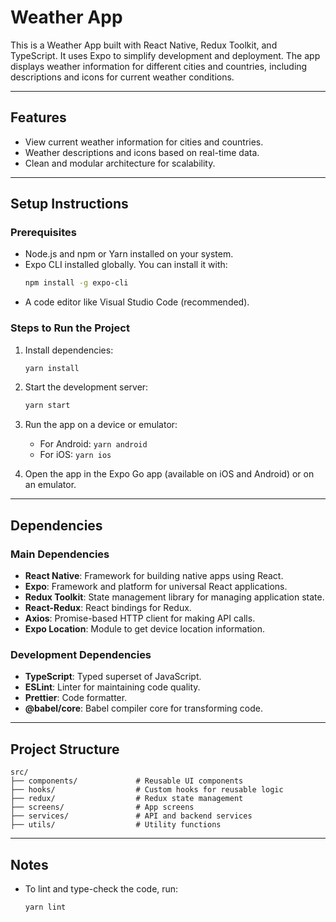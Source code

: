 # Weather App

This is a Weather App built with React Native, Redux Toolkit, and TypeScript. It uses Expo to simplify development and deployment. The app displays weather information for different cities and countries, including descriptions and icons for current weather conditions.

---

## Features
- View current weather information for cities and countries.
- Weather descriptions and icons based on real-time data.
- Clean and modular architecture for scalability.

---

## Setup Instructions

### Prerequisites
- Node.js and npm or Yarn installed on your system.
- Expo CLI installed globally. You can install it with:
  ```bash
  npm install -g expo-cli
  ```
- A code editor like Visual Studio Code (recommended).

### Steps to Run the Project

1. Install dependencies:
   ```bash
   yarn install
   ```

2. Start the development server:
   ```bash
   yarn start
   ```
  

3. Run the app on a device or emulator:
    - For Android: `yarn android`
    - For iOS: `yarn ios`

4. Open the app in the Expo Go app (available on iOS and Android) or on an emulator.

---

## Dependencies

### Main Dependencies
- **React Native**: Framework for building native apps using React.
- **Expo**: Framework and platform for universal React applications.
- **Redux Toolkit**: State management library for managing application state.
- **React-Redux**: React bindings for Redux.
- **Axios**: Promise-based HTTP client for making API calls.
- **Expo Location**: Module to get device location information.

### Development Dependencies
- **TypeScript**: Typed superset of JavaScript.
- **ESLint**: Linter for maintaining code quality.
- **Prettier**: Code formatter.
- **@babel/core**: Babel compiler core for transforming code.

---

## Project Structure

```
src/
├── components/             # Reusable UI components
├── hooks/                  # Custom hooks for reusable logic
├── redux/                  # Redux state management
├── screens/                # App screens
├── services/               # API and backend services
├── utils/                  # Utility functions
```

---

## Notes
- To lint and type-check the code, run:
  ```bash
  yarn lint
  ```
